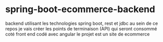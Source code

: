 # spring-boot-ecommerce-backend
backend utilisant les technologies spring boot, rest et jdbc
au sein de ce repos je vais créer les points de terminaison (API)
qui seront consommé coté front end codé avec angular
le projet est un site de ecommerce
